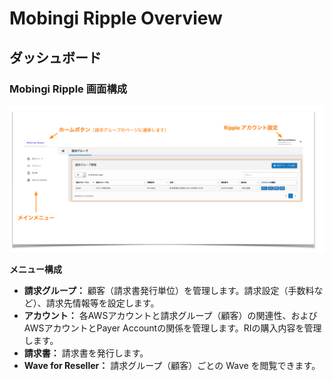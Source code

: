 # Mobingi Ripple Overview

## **ダッシュボード** 

### Mobingi Ripple 画面構成

![](../.gitbook/assets/screen.png)

**メニュー構成**

* **請求グループ：** 顧客（請求書発行単位）を管理します。請求設定（手数料など）、請求先情報等を設定します。
* **アカウント：** 各AWSアカウントと請求グループ（顧客）の関連性、およびAWSアカウントとPayer Accountの関係を管理します。RIの購入内容を管理します。
* **請求書：** 請求書を発行します。
* **Wave for Reseller：** 請求グループ（顧客）ごとの Wave を閲覧できます。



